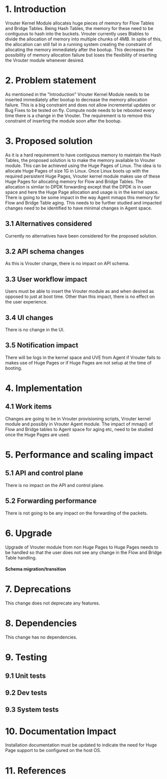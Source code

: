
# 1. Introduction

Vrouter Kernel Module allocates huge pieces of memory for Flow Tables
and Bridge Tables. Being Hash Tables, the memory for these need to be
contiguous to hash into the buckets. Vrouter currently uses Btables to
divide the allocation of memory into multiple chunks of 4MB. In spite of
this, the allocation can still fail in a running system creating the
constraint of allocating the memory immediately after the bootup. This
decreases the possibility of memory allocation failure but loses the
flexibility of inserting the Vrouter module whenever desired.

# 2. Problem statement

As mentioned in the "Introduction" Vrouter Kernel Module needs to be
inserted immediately after bootup to decrease the memory allocation
failure. This is a big constraint and does not allow incremental
updates or Bug Fixes to be tested on fly. Compute node needs to be
rebooted every time there is a change in the Vrouter. The requirement is
to remove this constraint of inserting the module soon after the bootup.

# 3. Proposed solution

As it is a hard requirement to have contiguous memory to maintain the
Hash Tables, the proposed solution is to make the memory available to
Vrouter module. This can be achieved using the Huge Pages of Linux. The
idea is to allocate Huge Pages of size 1G in Linux. Once Linux boots
up with the required persistent Huge Pages, Vrouter kernel module makes
use of these Huge Pages for allocating memory for Flow and Bridge Tables.
The allocation is similar to DPDK forwarding except that the DPDK is in
user space and here the Huge Page allocation and usage is in the kernel
space. There is going to be some impact in the way Agent mmaps this
memory for Flow and Bridge Table aging. This needs to be further studied
and impacted changes need to be identified to have minimal changes in
Agent space.

## 3.1 Alternatives considered

Currently no alternatives have been considered for the proposed solution.

## 3.2 API schema changes

As this is Vrouter change, there is no impact on API schema.

## 3.3 User workflow impact

Users must be able to insert the Vrouter module as and when desired as
opposed to just at boot time. Other than this impact, there is no effect on
the user experience.

## 3.4 UI changes

There is no change in the UI.

## 3.5 Notification impact

There will be logs in the kernel space and UVE from Agent if Vrouter
fails to makes use of Huge Pages or if Huge Pages are not setup at the
time of booting.

# 4. Implementation
## 4.1 Work items

Changes are going to be in Vrouter provisioning scripts, Vrouter kernel
module and possibly in Vrouter Agent module. The impact of mmap() of
Flow and Bridge  tables to Agent space for aging etc, need to be
studied once the Huge Pages are used.

# 5. Performance and scaling impact
## 5.1 API and control plane

There is no impact on the API and control plane.

## 5.2 Forwarding performance

There is not going to be any impact on the forwarding of the packets.

# 6. Upgrade

Upgrade of Vrouter module from non Huge Pages to Huge Pages needs to be
handled so that the user does not see any change in the Flow and Bridge
Table handling.

#### Schema migration/transition

# 7. Deprecations
This change does not deprecate any features.

# 8. Dependencies
This change has no dependencies.

# 9. Testing
## 9.1 Unit tests
## 9.2 Dev tests
## 9.3 System tests

# 10. Documentation Impact
Installation documentation must be updated to indicate the need for Huge
Page support to be configured on the host OS.

# 11. References
